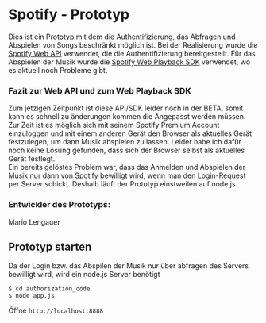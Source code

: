 # Spotify - Prototyp

Dies ist ein Prototyp mit dem die Authentifizierung, das Abfragen und Abspielen von Songs beschränkt möglich ist. Bei der Realisierung
wurde die [Spotify Web API](https://developer.spotify.com/documentation/web-api/) verwendet, die die Authentifizierung bereitgestellt. 
Für das Abspielen der Musik wurde die [Spotify Web Playback SDK](https://developer.spotify.com/documentation/web-playback-sdk/quick-start/) verwendet, wo es aktuell noch Probleme gibt.  

### Fazit zur Web API und zum Web Playback SDK
Zum jetzigen Zeitpunkt ist diese API/SDK leider noch in der BETA, somit kann es schnell zu änderungen kommen die Angepasst werden müssen. </br> Zur Zeit ist es möglich sich mit seinem Spotify Premium Account einzuloggen und mit einem anderen Gerät den Browser als aktuelles Gerät festzulegen, um dann Musik abspielen zu lassen.
Leider habe ich dafür noch keine Lösung gefunden, dass sich der Browser selbst als aktuelles Gerät festlegt.  
Ein bereits gelöstes Problem war, dass das Anmelden und Abspielen der Musik nur dann von Spotify
bewilligt wird, wenn man den Login-Request per Server schickt. Deshalb läuft der Prototyp einstweilen auf node.js
    
### Entwickler des Prototyps:
Mario Lengauer



## Prototyp starten
Da der Login bzw. das Abspilen der Musik nur über abfragen des Servers bewilligt wird, wird ein node.js Server benötigt

    $ cd authorization_code
    $ node app.js

Öffne `http://localhost:8888`
